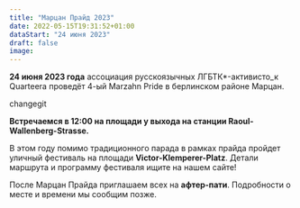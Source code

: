 ```yaml
---
title: "Марцан Прайд 2023"
date: 2022-05-15T19:31:52+01:00
dataStart: "24 июня 2023"
draft: false
image:
---
```

**24 июня 2023 года** ассоциация русскоязычных ЛГБТК\*-активисто_к Quarteera проведёт 4-ый Marzahn Pride в берлинском районе Марцан.

changegit 

**Встречаемся в 12:00 на площади у выхода на станции Raoul-Wallenberg-Strasse\.**

В этом году помимо традиционного парада в рамках прайда пройдет уличный фестиваль на площади **Victor-Klemperer-Platz**. Детали маршрута и программу фестиваля ищите на нашем сайте!

После Марцан Прайда приглашаем всех на **афтер-пати**. Подробности о месте и времени мы сообщим позже.